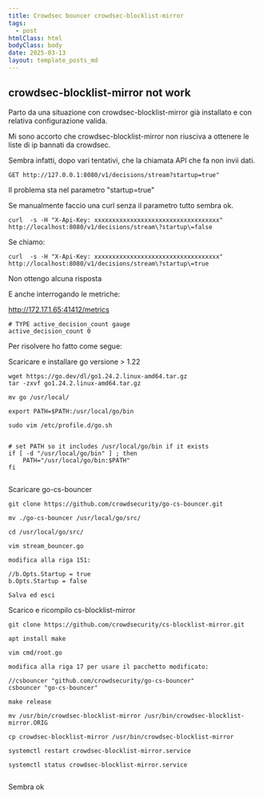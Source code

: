 ```yaml
---
title: Crowdsec bouncer crowdsec-blocklist-mirror
tags:
  - post
htmlClass: html
bodyClass: body
date: 2025-03-13
layout: template_posts_md
---
```

## crowdsec-blocklist-mirror not work

Parto da una situazione con crowdsec-blocklist-mirror già installato e con relativa configurazione valida.


Mi sono accorto che crowdsec-blocklist-mirror non riusciva a ottenere le liste di ip bannati da crowdsec.

Sembra infatti, dopo vari tentativi, che la chiamata API che fa non invii dati.

```
GET http://127.0.0.1:8080/v1/decisions/stream?startup=true"

```

Il problema sta nel parametro "startup=true"

Se manualmente faccio una curl senza il parametro tutto sembra ok.

```
curl  -s -H "X-Api-Key: xxxxxxxxxxxxxxxxxxxxxxxxxxxxxxxxxxx"  http://localhost:8080/v1/decisions/stream\?startup\=false

```

Se chiamo:

```
curl  -s -H "X-Api-Key: xxxxxxxxxxxxxxxxxxxxxxxxxxxxxxxxxxx"  http://localhost:8080/v1/decisions/stream\?startup\=true

```

Non ottengo alcuna risposta

E anche interrogando le metriche:

http://172.17.1.65:41412/metrics

```
# TYPE active_decision_count gauge
active_decision_count 0

```


Per risolvere ho fatto come segue:

Scaricare e installare go versione > 1.22 

```
wget https://go.dev/dl/go1.24.2.linux-amd64.tar.gz
tar -zxvf go1.24.2.linux-amd64.tar.gz

mv go /usr/local/

export PATH=$PATH:/usr/local/go/bin

sudo vim /etc/profile.d/go.sh


# set PATH so it includes /usr/local/go/bin if it exists
if [ -d "/usr/local/go/bin" ] ; then
    PATH="/usr/local/go/bin:$PATH"
fi


```


Scaricare go-cs-bouncer

```
git clone https://github.com/crowdsecurity/go-cs-bouncer.git

mv ./go-cs-bouncer /usr/local/go/src/

cd /usr/local/go/src/

vim stream_bouncer.go

modifica alla riga 151:

//b.Opts.Startup = true
b.Opts.Startup = false

Salva ed esci

```


Scarico e ricompilo cs-blocklist-mirror

```
git clone https://github.com/crowdsecurity/cs-blocklist-mirror.git

apt install make

vim cmd/root.go

modifica alla riga 17 per usare il pacchetto modificato:

//csbouncer "github.com/crowdsecurity/go-cs-bouncer"
csbouncer "go-cs-bouncer"

make release

mv /usr/bin/crowdsec-blocklist-mirror /usr/bin/crowdsec-blocklist-mirror.ORIG

cp crowdsec-blocklist-mirror /usr/bin/crowdsec-blocklist-mirror

systemctl restart crowdsec-blocklist-mirror.service

systemctl status crowdsec-blocklist-mirror.service


```


Sembra ok